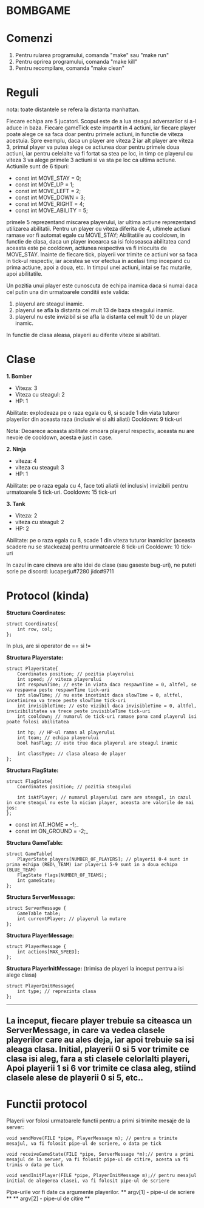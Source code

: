 BOMBGAME	
===========

Comenzi
=======
1. Pentru rularea programului, comanda "make" sau "make run"
2. Pentru oprirea programului, comanda "make kill"
3. Pentru recompilare, comanda "make clean"



Reguli
=======
nota: toate distantele se refera la distanta manhattan.

Fiecare echipa are 5 jucatori. Scopul este de a lua steagul adversarilor si a-l aduce in baza. 
Fiecare gameTick este impartit in 4 actiuni, iar fiecare player poate alege ce sa faca doar pentru primele actiuni, in functie de viteza acestuia.
Spre exemplu, daca un player are viteza 2 iar alt player are viteza 3, primul player va putea alege ce actiunea doar pentru primele doua actiuni, iar pentru celelalte va fi fortat sa stea pe loc, in timp ce playerul cu viteza 3 va alege primele 3 actiuni si va sta pe loc ca ultima actiune.
Actiunile sunt de 6 tipuri:

- const int MOVE_STAY = 0;
- const int MOVE_UP = 1;
- const int MOVE_LEFT = 2;
- const int MOVE_DOWN = 3;
- const int MOVE_RIGHT = 4;
- const int MOVE_ABILITY = 5;

primele 5 reprezentand miscarea playerului, iar ultima actiune reprezentand utilizarea abilitatii.
Pentru un player cu viteza diferita de 4, ultimele actiuni ramase vor fi automat egale cu MOVE_STAY;
Abilitatiile au cooldown, in functie de clasa, daca un player incearca sa isi foloseasca abilitatea cand aceasta este pe cooldown, actiunea respectiva va fi inlocuita de MOVE_STAY.
Inainte de fiecare tick, playerii vor trimite ce actiuni vor sa faca in tick-ul respectiv, iar acestea se vor efectua in acelasi timp incepand cu prima actiune, apoi a doua, etc. In timpul unei actiuni, intai se fac mutarile, apoi abilitatile.

Un pozitia unui player este cunoscuta de echipa inamica daca si numai daca cel putin una din urmatoarele conditii este valida:
1. playerul are steagul inamic.
2. playerul se afla la distanta cel mult 13 de baza steagului inamic.
3. playerul nu este invizibil si se afla la distanta cel mult 10 de un player inamic.

In functie de clasa aleasa, playerii au diferite viteze si abilitati.

Clase
=======
**1. Bomber**
- Viteza: 3
- Viteza cu steagul: 2
- HP: 1

Abilitate: explodeaza pe o raza egala cu 6, si scade 1 din viata tuturor playerilor din aceasta raza (inclusiv el si alti aliati)
Cooldown: 9 tick-uri

Nota: Deoarece aceasta abilitate omoara playerul respectiv, aceasta nu are nevoie de cooldown, acesta e just in case.

**2. Ninja**
- viteza: 4
- viteza cu steagul: 3
- HP: 1

Abilitate: pe o raza egala cu 4, face toti aliatii (el inclusiv) invizibili pentru urmatoarele 5 tick-uri.
Cooldown: 15 tick-uri

**3. Tank**
- Viteza: 2
- viteza cu steagul: 2
- HP: 2

Abilitate: pe o raza egala cu 8, scade 1 din viteza tuturor inamicilor (aceasta scadere nu se stackeaza) pentru urmatoarele 8 tick-uri
Cooldown: 10 tick-uri


In cazul in care cineva are alte idei de clase (sau gaseste bug-uri), ne puteti scrie pe discord:
lucaperju#7280
jido#9711

Protocol (kinda)
=======

**Structura Coordinates:**
```
struct Coordinates{
    int row, col;
};
```
In plus, are si operator de == si !=

**Structura Playerstate:**

```
struct PlayerState{
    Coordinates position; // pozitia playerului
    int speed; // viteza playerului
    int respawnTime; // este in viata daca respawnTime = 0, altfel, se va respawna peste respawnTime tick-uri
    int slowTime; // nu este incetinit daca slowTime = 0, altfel, incetinirea va trece peste slowTime tick-uri
    int invisibleTime; // este vizibil daca invisibleTime = 0, altfel, invizibilitatea va trece peste invisibleTime tick-uri
    int cooldown; // numarul de tick-uri ramase pana cand playerul isi poate folosi abilitatea
    
    int hp; // HP-ul ramas al playerului
    int team; // echipa playerului
    bool hasFlag; // este true daca playerul are steagul inamic
    
    int classType; // clasa aleasa de player
};
```

**Structura FlagState:**

```
struct FlagState{
    Coordinates position; // pozitia steagului
    
    int isAtPlayer; // numarul playerului care are steagul, in cazul in care steagul nu este la niciun player, aceasta are valorile de mai jos:
};
```
- const int AT\_HOME = -1;_
- const int ON\_GROUND = -2;_

**Structura GameTable:**
```
struct GameTable{
    PlayerState players[NUMBER_OF_PLAYERS]; // playerii 0-4 sunt in prima echipa (RED\_TEAM) iar playerii 5-9 sunt in a doua echipa (BLUE_TEAM)
    FlagState flags[NUMBER_OF_TEAMS];
    int gameState;
};
```
**Structura ServerMessage:**
```
struct ServerMessage {
    GameTable table;
    int currentPlayer; // playerul la mutare
};
```
**Structura PlayerMessage:**
```
struct PlayerMessage {
    int actions[MAX_SPEED];
};
```
**Structura PlayerInitMessage:**
(trimisa de playeri la inceput pentru a isi alege clasa)
```
struct PlayerInitMessage{
    int type; // reprezinta clasa
};
```
---
La inceput, fiecare player trebuie sa citeasca un ServerMessage, in care va vedea clasele playerilor care au ales deja, iar apoi trebuie sa isi aleaga clasa.
Initial, playerii 0 si 5 vor trimite ce clasa isi aleg, fara a sti clasele celorlalti playeri, 
Apoi playerii 1 si 6 vor trimite ce clasa aleg, stiind clasele alese de playerii 0 si 5, 
etc..
---



Functii protocol
===

Playerii vor folosi urmatoarele functii pentru a primi si trimite mesaje de la server:

```
void sendMove(FILE *pipe, PlayerMessage m); // pentru a trimite mesajul, va fi folosit pipe-ul de scriere, o data pe tick

void receiveGameState(FILE *pipe, ServerMessage *m);// pentru a primi mesajul de la server, va fi folosit pipe-ul de citire, acesta va fi trimis o data pe tick

void sendInitPlayer(FILE *pipe, PlayerInitMessage m);// pentru mesajul initial de alegerea clasei, va fi folosit pipe-ul de scriere
```
Pipe-urile vor fi date ca argumente playerilor.
** argv[1] - pipe-ul de scriere **
** argv[2] - pipe-ul de citire **
